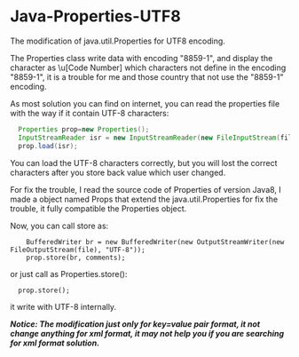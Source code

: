 # Java-Properties-UTF8
The modification of java.util.Properties for UTF8 encoding.

The Properties class write data with encoding "8859-1", and display the character as \\u[Code Number] which characters not define in the encoding "8859-1", it is a trouble for me and those country that not use the "8859-1" encoding.

As most solution you can find on internet, you can read the properties file with the way if it contain UTF-8 characters:
```java
  Properties prop=new Properties();
  InputStreamReader isr = new InputStreamReader(new FileInputStream(file), "UTF-8");
  prop.load(isr);
```
You can load the UTF-8 characters correctly, but you will lost the correct characters after you store back value which user changed.

For fix the trouble, I read the source code of Properties of version Java8, I made a object named Props that extend the java.util.Properties for fix the trouble, it fully compatible the Properties object.

Now, you can call store as:
```
	BufferedWriter br = new BufferedWriter(new OutputStreamWriter(new FileOutputStream(file), "UTF-8"));
	prop.store(br, comments);
```

or just call as Properties.store():
```
  prop.store();
```
it write with UTF-8 internally.

***Notice:
  The modification just only for key=value pair format, it not change anything for xml format, it may not help you if you are searching for xml format solution.***
